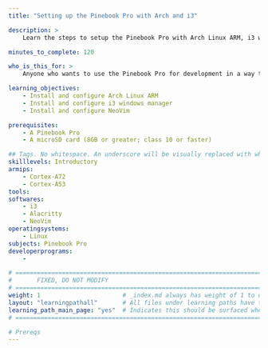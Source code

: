 ```yaml
---
title: "Setting up the Pinebook Pro with Arch and i3"

description: >
    Learn the steps to setup the Pinebook Pro with Arch Linux ARM, i3 windows manager, and developer tools

minutes_to_complete: 120 

who_is_this_for: >
    Anyone who wants to use the Pinebook Pro for development in a way that makes it feel faster than when using a desktop environment.

learning_objectives:
    - Install and configure Arch Linux ARM
    - Install and configure i3 windows manager
    - Install and configure NeoVim

prerequisites:
    - A Pinebook Pro
    - A microSD card (8GB or greater; class 10 or faster)

## Tags. No whitespace. An underscore will be visually replaced with whitespace.
skilllevels: Introductory
armips:
    - Cortex-A72
    - Cortex-A53
tools:
softwares:
    - i3
    - Alacritty
    - NeoVim
operatingsystems:
    - Linux
subjects: Pinebook Pro
developerprograms:
    - 

# ================================================================================
#       FIXED, DO NOT MODIFY
# ================================================================================
weight: 1                       # _index.md always has weight of 1 to order correctly
layout: "learningpathall"       # All files under learning paths have this same wrapper
learning_path_main_page: "yes"  # Indicates this should be surfaced when looking for related content. Only set for _index.md of learning path content.
# ================================================================================

# Prereqs
---
```


